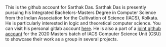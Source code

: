 This is the github account for Sarthak Das. Sarthak Das is presently pursuing his Integrated Bachelors-Masters Degree in Computer Science from the Indian Association for the Cultivation of Science (IACS), Kolkata. He is particularly interested in logic and theoretical computer science. You can visit his personal gitlab account [here](https://gitlab.com/dassarthak18). He is also a part of a [joint github account](https://github.com/iacs-csu-2020) for the 2020 Masters batch of IACS Computer Science Unit (CSU) to showcase their work as a group in several projects.
